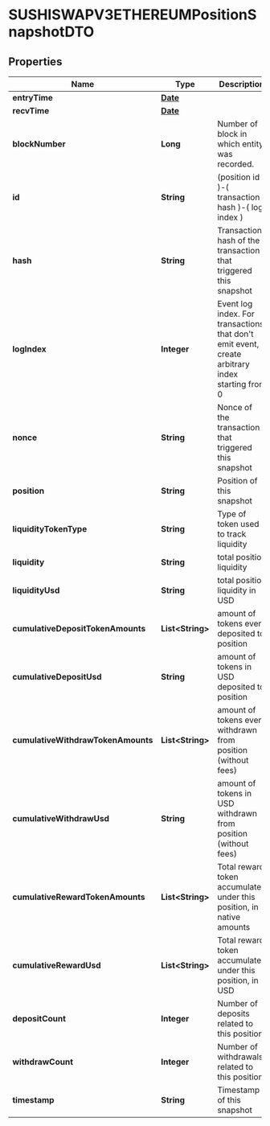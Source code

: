 

# SUSHISWAPV3ETHEREUMPositionSnapshotDTO

## Properties

Name | Type | Description | Notes
------------ | ------------- | ------------- | -------------
**entryTime** | [**Date**](Date.md) |  |  [optional]
**recvTime** | [**Date**](Date.md) |  |  [optional]
**blockNumber** | **Long** | Number of block in which entity was recorded. |  [optional]
**id** | **String** |  (position id )-( transaction hash )-( log index )  |  [optional]
**hash** | **String** | Transaction hash of the transaction that triggered this snapshot |  [optional]
**logIndex** | **Integer** | Event log index. For transactions that don&#39;t emit event, create arbitrary index starting from 0 |  [optional]
**nonce** | **String** | Nonce of the transaction that triggered this snapshot |  [optional]
**position** | **String** | Position of this snapshot |  [optional]
**liquidityTokenType** | **String** | Type of token used to track liquidity |  [optional]
**liquidity** | **String** | total position liquidity |  [optional]
**liquidityUsd** | **String** | total position liquidity in USD |  [optional]
**cumulativeDepositTokenAmounts** | **List&lt;String&gt;** | amount of tokens ever deposited to position |  [optional]
**cumulativeDepositUsd** | **String** | amount of tokens in USD deposited to position |  [optional]
**cumulativeWithdrawTokenAmounts** | **List&lt;String&gt;** | amount of tokens ever withdrawn from position (without fees) |  [optional]
**cumulativeWithdrawUsd** | **String** | amount of tokens in USD withdrawn from position (without fees) |  [optional]
**cumulativeRewardTokenAmounts** | **List&lt;String&gt;** | Total reward token accumulated under this position, in native amounts |  [optional]
**cumulativeRewardUsd** | **List&lt;String&gt;** | Total reward token accumulated under this position, in USD |  [optional]
**depositCount** | **Integer** | Number of deposits related to this position |  [optional]
**withdrawCount** | **Integer** | Number of withdrawals related to this position |  [optional]
**timestamp** | **String** | Timestamp of this snapshot |  [optional]





